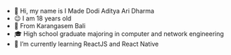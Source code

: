- 👋 Hi, my name is I Made Dodi Aditya Ari Dharma
- 😉 I am 18 years old
- 🌴 From Karangasem Bali
- 🎓 High school graduate majoring in computer and network engineering
- 🌱 I’m currently learning ReactJS and React Native

<!---
DodyDharma440/DodyDharma440 is a ✨ special ✨ repository because its `README.md` (this file) appears on your GitHub profile.
You can click the Preview link to take a look at your changes.
--->
